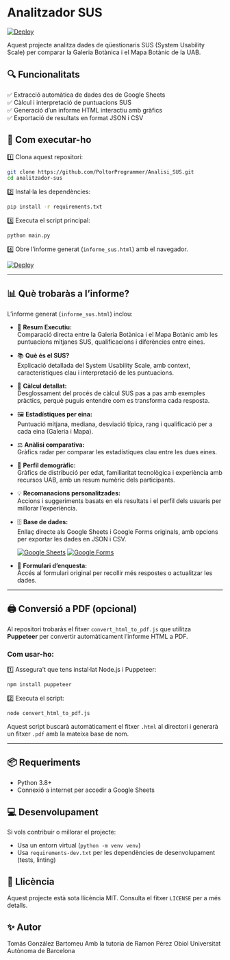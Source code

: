 # Analitzador SUS

[![Deploy](https://img.shields.io/badge/🔗%20Veure%20Informe-Live-blue)](https://poltorprogrammer.github.io/Analisi_SUS/informe_sus.html)

Aquest projecte analitza dades de qüestionaris SUS (System Usability Scale) per comparar la Galeria Botànica i el Mapa Botànic de la UAB.

## 🔍 Funcionalitats  
✅ Extracció automàtica de dades des de Google Sheets  
✅ Càlcul i interpretació de puntuacions SUS  
✅ Generació d’un informe HTML interactiu amb gràfics  
✅ Exportació de resultats en format JSON i CSV

## 🚀 Com executar-ho

1️⃣ Clona aquest repositori:
```bash
git clone https://github.com/PoltorProgrammer/Analisi_SUS.git
cd analitzador-sus
```

2️⃣ Instal·la les dependències:
```bash
pip install -r requirements.txt
```

3️⃣ Executa el script principal:
```bash
python main.py
```

4️⃣ Obre l’informe generat (`informe_sus.html`) amb el navegador.

[![Deploy](https://img.shields.io/badge/🔗%20Veure%20Informe-HTML-yellow)](https://poltorprogrammer.github.io/Analisi_SUS/informe_sus.html)

---

## 📊 Què trobaràs a l’informe?

L’informe generat (`informe_sus.html`) inclou:

- 🎯 **Resum Executiu:**  
  Comparació directa entre la Galeria Botànica i el Mapa Botànic amb les puntuacions mitjanes SUS, qualificacions i diferències entre eines.

- 📚 **Què és el SUS?**  
  Explicació detallada del System Usability Scale, amb context, característiques clau i interpretació de les puntuacions.

- 🧮 **Càlcul detallat:**  
  Desglossament del procés de càlcul SUS pas a pas amb exemples pràctics, perquè puguis entendre com es transforma cada resposta.

- 🖼️ **Estadístiques per eina:**  
  Puntuació mitjana, mediana, desviació típica, rang i qualificació per a cada eina (Galeria i Mapa).

- ⚖️ **Anàlisi comparativa:**  
  Gràfics radar per comparar les estadístiques clau entre les dues eines.

- 👥 **Perfil demogràfic:**  
  Gràfics de distribució per edat, familiaritat tecnològica i experiència amb recursos UAB, amb un resum numèric dels participants.

- 💡 **Recomanacions personalitzades:**  
  Accions i suggeriments basats en els resultats i el perfil dels usuaris per millorar l’experiència.

- 🗄️ **Base de dades:**  
  Enllaç directe als Google Sheets i Google Forms originals, amb opcions per exportar les dades en JSON i CSV.

  [![Google Sheets](https://img.shields.io/badge/🔗%20Google%20Sheets-Original-darkgreen)](https://docs.google.com/spreadsheets/d/1HRiTEf8T8RSsMsaZESj56y-9GuxvvFtM8iO7qmVdFCQ/edit?usp=sharing)
  [![Google Forms](https://img.shields.io/badge/🔗%20Google%20Forms-Original-purple)](https://docs.google.com/forms/d/e/1FAIpQLSf-ovmBzQeFW-0ZoAeZ-UtwspY84UZt4y8vBluaQiYTSYq2tA/viewform?usp=sharing)

- 📝 **Formulari d’enquesta:**  
  Accés al formulari original per recollir més respostes o actualitzar les dades.

---

## 🖨️ Conversió a PDF (opcional)

Al repositori trobaràs el fitxer `convert_html_to_pdf.js` que utilitza **Puppeteer** per convertir automàticament l’informe HTML a PDF.

### Com usar-ho:
1️⃣ Assegura’t que tens instal·lat Node.js i Puppeteer:
```bash
npm install puppeteer
```

2️⃣ Executa el script:
```bash
node convert_html_to_pdf.js
```

Aquest script buscarà automàticament el fitxer `.html` al directori i generarà un fitxer `.pdf` amb la mateixa base de nom.

---

## 📦 Requeriments

- Python 3.8+
- Connexió a internet per accedir a Google Sheets

## 💻 Desenvolupament

Si vols contribuir o millorar el projecte:
- Usa un entorn virtual (`python -m venv venv`)
- Usa `requirements-dev.txt` per les dependències de desenvolupament (tests, linting)

## 📄 Llicència

Aquest projecte està sota llicència MIT. Consulta el fitxer `LICENSE` per a més detalls.

## ✨ Autor

Tomás González Bartomeu
Amb la tutoria de Ramon Pérez Obiol
Universitat Autònoma de Barcelona
